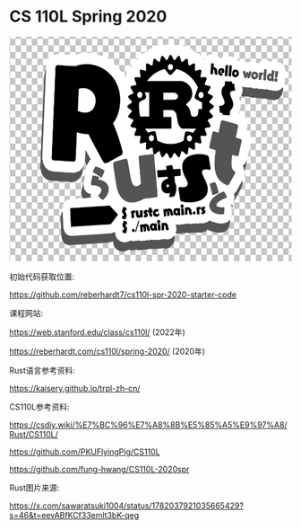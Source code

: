 # CS 110L Spring 2020

<!--![Rustt图片](Rust.png) --> 
<p align="center"><img src = 'Rust.png' width =600px height =400px></p>


初始代码获取位置:

https://github.com/reberhardt7/cs110l-spr-2020-starter-code

课程网站:

https://web.stanford.edu/class/cs110l/   (2022年)

https://reberhardt.com/cs110l/spring-2020/   (2020年)

Rust语言参考资料:

https://kaisery.github.io/trpl-zh-cn/

CS110L参考资料:

https://csdiy.wiki/%E7%BC%96%E7%A8%8B%E5%85%A5%E9%97%A8/Rust/CS110L/

https://github.com/PKUFlyingPig/CS110L

https://github.com/fung-hwang/CS110L-2020spr

Rust图片来源:

https://x.com/sawaratsuki1004/status/1782037921035665429?s=46&t=eevABfKCf33emlt3bK-qeg


